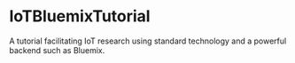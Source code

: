 # IoTBluemixTutorial
A tutorial facilitating IoT research using standard technology and a powerful backend such as Bluemix.
